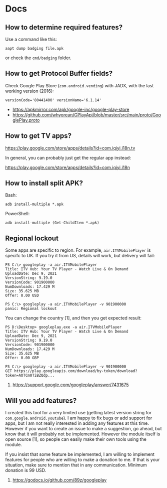 # Docs

## How to determine required features?

Use a command like this:

~~~
aapt dump badging file.apk
~~~

or check the `cmd/badging` folder.

## How to get Protocol Buffer fields?

Check Google Play Store (`com.android.vending`) with JADX, with the last
working version (2016):

~~~
versionCode='80441400' versionName='6.1.14'
~~~

- https://apkmirror.com/apk/google-inc/google-play-store
- https://github.com/whyorean/GPlayApi/blob/master/src/main/proto/GooglePlay.proto

## How to get TV apps?

https://play.google.com/store/apps/details?id=com.iqiyi.i18n.tv

In general, you can probably just get the regular app instead:

https://play.google.com/store/apps/details?id=com.iqiyi.i18n

## How to install split APK?

Bash:

~~~
adb install-multiple *.apk
~~~

PowerShell:

~~~
adb install-multiple (Get-ChildItem *.apk)
~~~

## Regional lockout

Some apps are specific to region. For example, `air.ITVMobilePlayer` is specifc
to UK. If you try it from US, details will work, but delivery will fail:

~~~
PS C:\> googleplay -a air.ITVMobilePlayer
Title: ITV Hub: Your TV Player - Watch Live & On Demand
UploadDate: Dec 9, 2021
VersionString: 9.19.0
VersionCode: 901900000
NumDownloads: 17.429 M
Size: 35.625 MB
Offer: 0.00 USD

PS C:\> googleplay -a air.ITVMobilePlayer -v 901900000
panic: Regional lockout
~~~

You can change the country [1], and then you get expected result:

~~~
PS D:\Desktop> googleplay.exe -a air.ITVMobilePlayer
Title: ITV Hub: Your TV Player - Watch Live & On Demand
UploadDate: Dec 9, 2021
VersionString: 9.19.0
VersionCode: 901900000
NumDownloads: 17.429 M
Size: 35.625 MB
Offer: 0.00 GBP

PS C:\> googleplay -a air.ITVMobilePlayer -v 901900000
GET https://play.googleapis.com/download/by-token/download?token=AOTCm0TiBZQdp...
~~~

1. https://support.google.com/googleplay/answer/7431675

## Will you add features?

I created this tool for a very limited use (getting latest version string for
`com.google.android.youtube`). I am happy to fix bugs or add support for apps,
but I am not really interested in adding any features at this time. However if
you want to create an issue to make a suggestion, go ahead, but know that it
will probably not be implemented. However the module itself is open source [1],
so people can easily make their own tools using the module.

If you insist that some feature be implemented, I am willing to implement
features for people who are willing to make a donation to me. If that is your
situation, make sure to mention that in any communication. Minimum donation is
99 USD.

1. https://godocs.io/github.com/89z/googleplay

